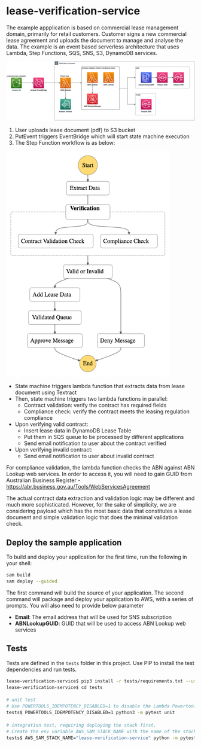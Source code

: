 # lease-verification-service

The example appplication is based on commercial lease management domain, primarily for retail customers. Customer signs a new commercial lease agreement and uploads the document to manage and analyse the data. The example is an event based serverless architecture that uses Lambda, Step Functions, SQS, SNS, S3, DynamoDB services. 

![architecture](architecture/architecture.png)

1. User uploads lease document (pdf) to S3 bucket
2. PutEvent triggers EventBridge which will start state machine execution
3. The Step Function workflow is as below:

![sfn-definition](architecture/stepfunctions_graph.png)

  - State machine triggers lambda function that extracts data from lease document using Textract
  - Then, state machine triggers two lambda functions in parallel:
    - Contract validation: verify the contract has required fields
    - Compliance check: verify the contract meets the leasing regulation compliance
  - Upon verifying valid contract: 
    - Insert lease data in DynamoDB Lease Table
    - Put them in SQS queue to be processed by different applications
    - Send email notification to user about the contract verified
  - Upon verifying invalid contract:
    - Send email notification to user about invalid contract

For compliance validation, the lambda function checks the ABN against ABN Lookup web services. In order to access it, you will need to gain GUID from Australian Business Register  - https://abr.business.gov.au/Tools/WebServicesAgreement 

The actual contract data extraction and validation logic may be different and much more sophisticated. However, for the sake of simplicity, we are considering payload which has the most basic data that constitutes a lease document and simple validation logic that does the minimal validation check. 

## Deploy the sample application

To build and deploy your application for the first time, run the following in your shell:

```bash
sam build
sam deploy --guided
```

The first command will build the source of your application. The second command will package and deploy your application to AWS, with a series of prompts. You will also need to provide below parameter

* **Email**: The email address that will be used for SNS subscription
* **ABNLookupGUID**: GUID that will be used to access ABN Lookup web services

## Tests

Tests are defined in the `tests` folder in this project. Use PIP to install the test dependencies and run tests.

```bash
lease-verification-service$ pip3 install -r tests/requirements.txt --user
lease-verification-service$ cd tests

# unit test
# Use POWERTOOLS_IDEMPOTENCY_DISABLED=1 to disable the Lambda Powertool Idempotency for unit testing
tests$ POWERTOOLS_IDEMPOTENCY_DISABLED=1 python3 -m pytest unit

# integration test, requiring deploying the stack first.
# Create the env variable AWS_SAM_STACK_NAME with the name of the stack we are testing
tests$ AWS_SAM_STACK_NAME="lease-verification-service" python -m pytest integration -v
```
